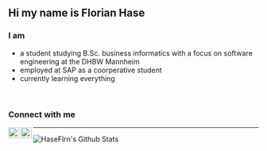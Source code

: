 
## Hi my name is Florian Hase

### I am

- a student studying B.Sc. business informatics with a focus on software engineering at the DHBW Mannheim
- employed at SAP as a coorperative student
- currently learning everything

<br />

### Connect with me

[<img align="left" alt=" Florian Hase | LinkedIn" width="22px" src="https://cdn.jsdelivr.net/npm/simple-icons@v3/icons/linkedin.svg"/>][linkedin]

[<img align="left" alt=" Florian Hase | Instagram" width="22px" src="https://cdn.jsdelivr.net/npm/simple-icons@v3/icons/instagram.svg"/>][instagram]

---

<img align="left" alt="HaseFlrn's Github Stats" src="https://github-readme-stats.vercel.app/api?username=HaseFlrn&show_icons=true&hide_border=true"/>

[linkedin]: https://de.linkedin.com/in/florian-hase-173603225
[instagram]: https://www.instagram.com/florian_hase1/
